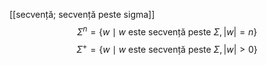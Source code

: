 [[secvență; secvență peste sigma]]
$$\Sigma^n=\left\{w\mid \text{\(w\) este secvență peste \(\Sigma\)},|w|=n \right\}$$
$$\Sigma^+=\left\{w\mid \text{\(w\) este secvență peste \(\Sigma\)},|w|\gt0 \right\}$$